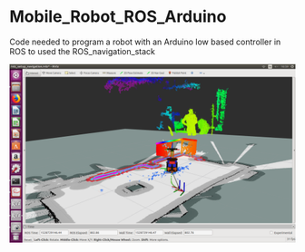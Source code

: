 # Mobile_Robot_ROS_Arduino

Code needed to program a robot with an Arduino low based controller in ROS to used the ROS_navigation_stack

![alt text](https://github.com/CarlosSuarezZapico/Mobile_Robot_ROS_Arduino/blob/master/Images/robots.PNG)
